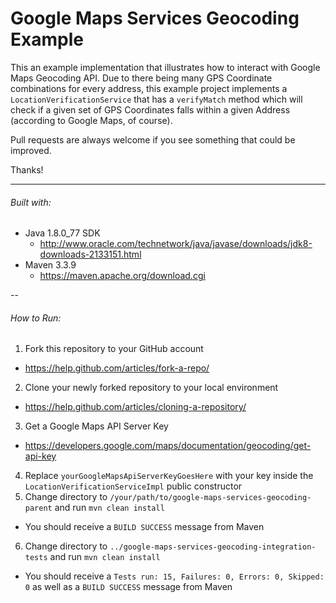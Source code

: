 # Google Maps Services Geocoding Example

This an example implementation that illustrates how to interact with Google Maps Geocoding API.
Due to there being many GPS Coordinate combinations for every address, this example project implements a `LocationVerificationService` that has a `verifyMatch` method which will check if a given set of GPS Coordinates falls within a given Address (according to Google Maps, of course).

Pull requests are always welcome if you see something that could be improved.

Thanks!

---

###### Built with:
* Java 1.8.0_77 SDK
  * http://www.oracle.com/technetwork/java/javase/downloads/jdk8-downloads-2133151.html
* Maven 3.3.9
  * https://maven.apache.org/download.cgi

--

###### How to Run:
1. Fork this repository to your GitHub account
  * https://help.github.com/articles/fork-a-repo/
2. Clone your newly forked repository to your local environment
  * https://help.github.com/articles/cloning-a-repository/
3. Get a Google Maps API Server Key
  * https://developers.google.com/maps/documentation/geocoding/get-api-key
4. Replace `yourGoogleMapsApiServerKeyGoesHere` with your key inside the `LocationVerificationServiceImpl` public constructor
5. Change directory to `/your/path/to/google-maps-services-geocoding-parent` and run `mvn clean install`
  * You should receive a `BUILD SUCCESS` message from Maven
6. Change directory to `../google-maps-services-geocoding-integration-tests` and run `mvn clean install`
  * You should receive a `Tests run: 15, Failures: 0, Errors: 0, Skipped: 0` as well as a `BUILD SUCCESS` message from Maven 
